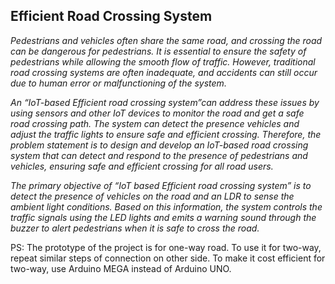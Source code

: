 <h2>Efficient Road Crossing System </h2>
<p><i>Pedestrians and vehicles often share the same road, and crossing the road can be dangerous for
pedestrians. It is essential to ensure the safety of pedestrians while allowing the smooth flow of
traffic. However, traditional road crossing systems are often inadequate, and accidents can still
occur due to human error or malfunctioning of the system.<br>
  
An “IoT-based Efficient road crossing system”can address these issues by using sensors and
other IoT devices to monitor the road and get a safe road crossing path. The system can detect the
presence vehicles and adjust the traffic lights to ensure safe and efficient crossing. Therefore, the
problem statement is to design and develop an IoT-based road crossing system that can detect and
respond to the presence of pedestrians and vehicles, ensuring safe and efficient crossing for all
road users.<br>

The primary objective of “IoT based Efficient road crossing system” is to detect the presence of
vehicles on the road and an LDR to sense the ambient light conditions. Based on this information,
the system controls the traffic signals using the LED lights and emits a warning sound through the
buzzer to alert pedestrians when it is safe to cross the road.</i></p>

<p>PS: The prototype of the project is for one-way road. To use it for two-way, repeat similar steps of connection on other side.
To make it cost efficient for two-way, use Arduino MEGA instead of Arduino UNO.
